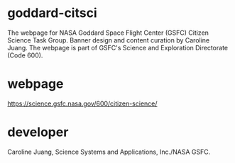 # goddard-citsci
The webpage for NASA Goddard Space Flight Center (GSFC) Citizen Science Task Group. Banner design and content curation by Caroline Juang. The webpage is part of GSFC's Science and Exploration Directorate (Code 600).

# webpage
https://science.gsfc.nasa.gov/600/citizen-science/

# developer
Caroline Juang, Science Systems and Applications, Inc./NASA GSFC.

